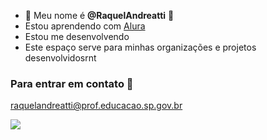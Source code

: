 - 👋 Meu nome é  **@RaquelAndreatti** 🦋
- Estou aprendendo com [Alura](https://www.alura.com.br)
- Estou me desenvolvendo
- Este espaço serve para minhas organizações e projetos desenvolvidosrnt

### Para entrar em contato 📧
raquelandreatti@prof.educacao.sp.gov.br

![](https://media.tenor.com/B77LwVQWXIQAAAAM/milk-and-mocha-ahahah.gif)
